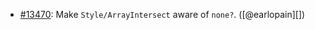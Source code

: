 * [#13470](https://github.com/rubocop/rubocop/pull/13470): Make `Style/ArrayIntersect` aware of `none?`. ([@earlopain][])
